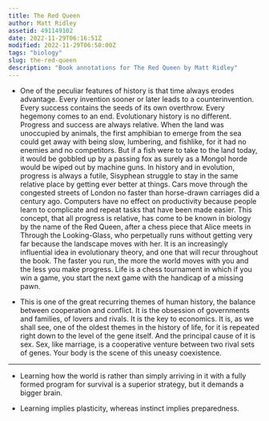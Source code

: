 ```yaml
---
title: The Red Queen
author: Matt Ridley
assetid: 491149102
date: 2022-11-29T06:16:51Z
modified: 2022-11-29T06:50:00Z
tags: "biology"
slug: the-red-queen
description: "Book annotations for The Red Queen by Matt Ridley"
---
```


*  One of the peculiar features of history is that time always erodes advantage. Every invention sooner or later leads to a counterinvention. Every success contains the seeds of its own overthrow. Every hegemony comes to an end. Evolutionary history is no different. Progress and success are always relative. When the land was unoccupied by animals, the first amphibian to emerge from the sea could get away with being slow, lumbering, and fishlike, for it had no enemies and no competitors. But if a fish were to take to the land today, it would be gobbled up by a passing fox as surely as a Mongol horde would be wiped out by machine guns. In history and in evolution, progress is always a futile, Sisyphean struggle to stay in the same relative place by getting ever better at things. Cars move through the congested streets of London no faster than horse-drawn carriages did a century ago. Computers have no effect on productivity because people learn to complicate and repeat tasks that have been made easier.
   This concept, that all progress is relative, has come to be known in biology by the name of the Red Queen, after a chess piece that Alice meets in Through the Looking-Glass, who perpetually runs without getting very far because the landscape moves with her. It is an increasingly influential idea in evolutionary theory, and one that will recur throughout the book. The faster you run, the more the world moves with you and the less you make progress. Life is a chess tournament in which if you win a game, you start the next game with the handicap of a missing pawn.

*  This is one of the great recurring themes of human history, the balance between cooperation and conflict. It is the obsession of governments and families, of lovers and rivals. It is the key to economics. It is, as we shall see, one of the oldest themes in the history of life, for it is repeated right down to the level of the gene itself. And the principal cause of it is sex. Sex, like marriage, is a cooperative venture between two rival sets of genes. Your body is the scene of this uneasy coexistence.

---

*  Learning how the world is rather than simply arriving in it with a fully formed program for survival is a superior strategy, but it demands a bigger brain.

*  Learning implies plasticity, whereas instinct implies preparedness.

